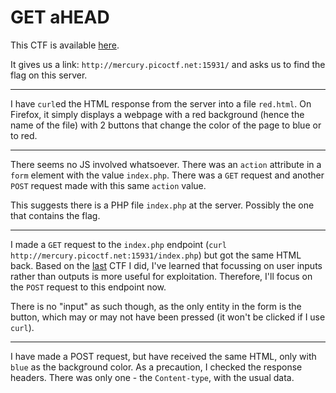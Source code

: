 # GET aHEAD

This CTF is available [here](https://play.picoctf.org/practice/challenge/132?page=1&solved=1).

It gives us a link: `http://mercury.picoctf.net:15931/` and asks us to find the flag on this server.

---

I have `curl`ed the HTML response from the server into a file `red.html`. On Firefox, it simply displays a webpage with a red background (hence the name of the file) with 2 buttons that change the color of the page to blue or to red.

---

There seems no JS involved whatsoever. There was an `action` attribute in a `form` element with the value `index.php`. There was a `GET` request and another `POST` request made with this same `action` value.

This suggests there is a PHP file `index.php` at the server. Possibly the one that contains the flag.

---

I made a `GET` request to the `index.php` endpoint (`curl http://mercury.picoctf.net:15931/index.php`) but got the same HTML back. Based on the [last](../picoCTF_105_Stonks/) CTF I did, I've learned that focussing on user inputs rather than outputs is more useful for exploitation. Therefore, I'll focus on the `POST` request to this endpoint now.

There is no "input" as such though, as the only entity in the form is the button, which may or may not have been pressed (it won't be clicked if I use `curl`).

---

I have made a POST request, but have received the same HTML, only with `blue` as the background color. As a precaution, I checked the response headers. There was only one - the `Content-type`, with the usual data.
